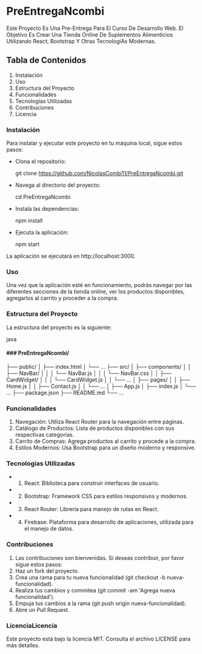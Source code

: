 # PreEntregaNcombi

Este Proyecto Es Una Pre-Entrega Para El Curso De Desarrollo Web. El Objetivo Es Crear Una Tienda Online De Suplementos Alimenticios Utilizando React, Bootstrap Y Otras TecnologíAs Modernas.

## Tabla de Contenidos
1. Instalación
2. Uso
3. Estructura del Proyecto
4. Funcionalidades
5. Tecnologías Utilizadas
6. Contribuciones
7. Licencia

### Instalación

Para instalar y ejecutar este proyecto en tu máquina local, sigue estos pasos:

- Clona el repositorio:

  git clone https://github.com/NicolasCombi11/PreEntregaNcombi.git

- Navega al directorio del proyecto:

  cd PreEntregaNcombi

- Instala las dependencias:

  npm install

- Ejecuta la aplicación:

  npm start

La aplicación se ejecutará en http://localhost:3000.

### Uso
Una vez que la aplicación esté en funcionamiento, podrás navegar por las diferentes secciones de la tienda online, ver los productos disponibles, agregarlos al carrito y proceder a la compra.

### Estructura del Proyecto

La estructura del proyecto es la siguiente:

java

#### ### PreEntregaNcombi/
├── public/
│   ├── index.html
│   └── ...
├── src/
│   ├── components/
│   │   ├── NavBar/
│   │   │   └── NavBar.js
│   │   │   └── NavBar.css
│   │   ├── CardWidget/
│   │   │   └── CardWidget.js
│   │   └── ...
│   ├── pages/
│   │   ├── Home.js
│   │   ├── Contact.js
│   │   └── ...
│   ├── App.js
│   ├── index.js
│   └── ...
├── package.json
├── README.md
└── ...

### Funcionalidades

1. Navegación: Utiliza React Router para la navegación entre páginas.
2. Catálogo de Productos: Lista de productos disponibles con sus respectivas categorías.
3. Carrito de Compras: Agrega productos al carrito y procede a la compra.
4. Estilos Modernos: Usa Bootstrap para un diseño moderno y responsive.

### Tecnologías Utilizadas

- 1. React: Biblioteca para construir interfaces de usuario.
- 2. Bootstrap: Framework CSS para estilos responsivos y modernos.
- 3. React Router: Librería para manejo de rutas en React.
- 4. Firebase: Plataforma para desarrollo de aplicaciones, utilizada para el manejo de datos.

### Contribuciones

1. Las contribuciones son bienvenidas. Si deseas contribuir, por favor sigue estos pasos:
2. Haz un fork del proyecto.
3. Crea una rama para tu nueva funcionalidad (git checkout -b nueva-funcionalidad).
4. Realiza tus cambios y commitea (git commit -am 'Agrega nueva funcionalidad').
5. Empuja tus cambios a la rama (git push origin nueva-funcionalidad).
6. Abre un Pull Request.

### LicenciaLicencia
Este proyecto está bajo la licencia MIT. Consulta el archivo LICENSE para más detalles.